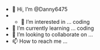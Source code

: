- 👋 Hi, I’m @Danny6475
- - 👀 I’m interested in ... coding 
- 🌱 I’m currently learning ... coding 
- 💞️ I’m looking to collaborate on ...
- 📫 How to reach me ...

<!---
Danny6475/Danny6475 is a ✨ special ✨ repository because its `README.md` (this file) appears on your GitHub profile.
You can click the Preview link to take a look at your changes.
--->
